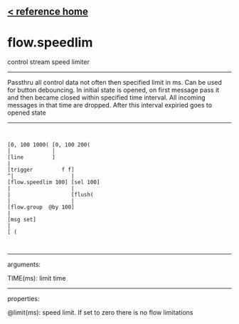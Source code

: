 [< reference home](ceammc_lib.html)
---

# flow.speedlim


control stream speed limiter

---

Passthru all control data not often then specified limit in ms. Can be used for
            button debouncing. In initial state is opened, on first message pass it and then became
            closed within specified time interval. All incoming messages in that time are dropped.
            After this interval expiried goes to opened state
<br>


---


```


[0, 100 1000( [0, 100 200(
|             |
[line         ]
|
[trigger         f f]
^|                  |
[flow.speedlim 100] [sel 100]
|                   |
|                   [flush(
|                   |
[flow.group  @by 100]
|
[msg set]
|
[ (

            
```

---
arguments:

TIME(ms): limit time<br>

---
properties:

@limit(ms): speed
            limit. If set to zero there is no flow limitations<br>


